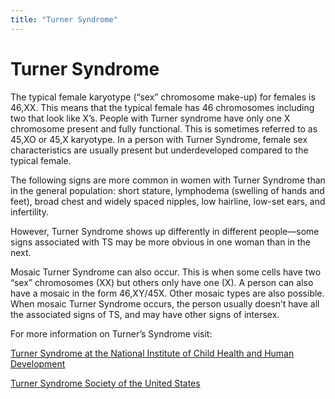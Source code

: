 ```yaml
---
title: "Turner Syndrome"
---
```


# Turner Syndrome

<p>The typical female karyotype (“sex” chromosome make-up) for females is 46,XX. This means that the typical female has 46 chromosomes including two that look like X’s. People with Turner syndrome have only one X chromosome present and fully functional. This is sometimes referred to as 45,XO or 45,X karyotype. In a person with Turner Syndrome, female sex characteristics are usually present but underdeveloped compared to the typical female.  </p>

<p>The following signs are more common in women with Turner Syndrome than in the general population: short stature, lymphodema (swelling of hands and feet), broad chest and widely spaced nipples, low hairline, low-set ears, and infertility.  </p>

<p>However, Turner Syndrome shows up differently in different people—some signs associated with TS may be more obvious in one woman than in the next.  </p>

<p>Mosaic Turner Syndrome can also occur. This is when some cells have two “sex” chromosomes (XX) but others only have one (X). A person can also have a mosaic in the form 46,XY/45X. Other mosaic types are also possible. When mosaic Turner Syndrome occurs, the person usually doesn’t have all the associated signs of TS, and may have other signs of intersex.  </p>

<p>For more information on Turner’s Syndrome visit:  </p>

<p><a href="http://turners.nichd.nih.gov/">Turner Syndrome at the National Institute of Child Health and Human Development</a>  </p>

<p><a href="http://www.turner-syndrome-us.org/">Turner Syndrome Society of the United States</a></p>